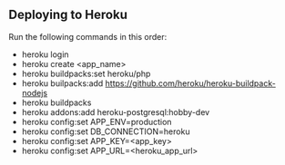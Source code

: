 ## Deploying to Heroku

Run the following commands in this order:

- heroku login
- heroku create <app_name> 
- heroku buildpacks:set heroku/php
- heroku builpacks:add https://github.com/heroku/heroku-buildpack-nodejs 
- heroku buildpacks
- heroku addons:add heroku-postgresql:hobby-dev
- heroku config:set APP_ENV=production
- heroku config:set DB_CONNECTION=heroku
- heroku config:set APP_KEY=<app_key> 
- heroku config:set APP_URL=<heroku_app_url>